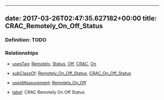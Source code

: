 
---
date: 2017-03-26T02:47:35.627182+00:00
title: CRAC_Remotely_On_Off_Status
---
### Definition: TODO

### Relationships

* [usesTag](https://brickschema.org/schema/1.0/BrickFrame#usesTag): [Remotely](https://brickschema.org/schema/1.0/BrickTag#Remotely), [Status](https://brickschema.org/schema/1.0/BrickTag#Status), [Off](https://brickschema.org/schema/1.0/BrickTag#Off), [CRAC](https://brickschema.org/schema/1.0/BrickTag#CRAC), [On](https://brickschema.org/schema/1.0/BrickTag#On)

* [subClassOf](http://www.w3.org/2000/01/rdf-schema#subClassOf): [Remotely_On_Off_Status](https://brickschema.org/schema/1.0/Brick#Remotely_On_Off_Status), [CRAC_On_Off_Status](https://brickschema.org/schema/1.0/Brick#CRAC_On_Off_Status)

* [usesMeasurement](https://brickschema.org/schema/1.0/BrickFrame#usesMeasurement): [Remotely_On_Off](https://brickschema.org/schema/1.0/Brick#Remotely_On_Off)

* [label](http://www.w3.org/2000/01/rdf-schema#label): CRAC Remotely On Off Status
